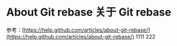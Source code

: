 About Git rebase 关于 Git rebase
===========

 

参考：[https://help.github.com/articles/about-git-rebase/](https://help.github.com/articles/about-git-rebase/)
1111
222


